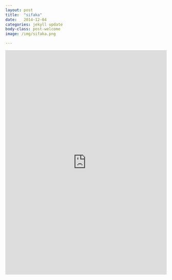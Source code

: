```yaml
---
layout: post
title:  "sifaka"
date:   2014-12-04
categories: jekyll update
body-class: post-welcome
image: /img/sifaka.png

---
```


<iframe width="100%" height="700" scrolling="no" frameborder="no" src="https://w.soundcloud.com/player/?url=https%3A//api.soundcloud.com/tracks/179986740&amp;auto_play=false&amp;hide_related=false&amp;show_comments=true&amp;show_user=true&amp;show_reposts=false&amp;visual=true"></iframe>
